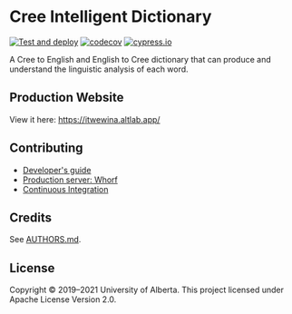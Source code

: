 # Cree Intelligent Dictionary

[![Test and deploy](https://github.com/UAlbertaALTLab/cree-intelligent-dictionary/workflows/Test%20and%20deploy/badge.svg)](https://github.com/UAlbertaALTLab/cree-intelligent-dictionary/actions?query=workflow%3A%22Test+and+deploy%22)
[![codecov](https://codecov.io/gh/UAlbertaALTLab/cree-intelligent-dictionary/branch/master/graph/badge.svg)](https://codecov.io/gh/UAlbertaALTLab/cree-intelligent-dictionary)
[![cypress.io](https://img.shields.io/badge/cypress.io-view-blue)](https://dashboard.cypress.io/#/projects/8r2xra/runs)

A Cree to English and English to Cree dictionary that can produce and
understand the linguistic analysis of each word.


Production Website
------------------

View it here: <https://itwewina.altlab.app/>


Contributing
------------

 - [Developer's guide](./docs/developers-guide.md)
 - [Production server: Whorf](./docs/production-on-whorf.md)
 - [Continuous Integration](./docs/ci.md)

Credits
-------

See [AUTHORS.md](./AUTHORS.md).

License
-------

Copyright © 2019–2021 University of Alberta. This project licensed under Apache License Version 2.0.
